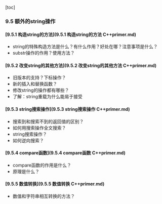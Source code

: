 [toc]

### 9.5 额外的string操作

#### [9.5.1 构造string的方法](9.5.1 构造string的方法 C++primer.md)

* string的特殊构造方法是什么？有什么作用？好处在哪？注意事项是什么？
* substr操作的作用？使用方法？

#### [9.5.2 改变string的其他方法](9.5.2 改变string的其他方法 C++primer.md)

* 旧版本的支持？下标操作？
* 新的插入和替换函数？
* 修改string的操作都有哪些？
* 了解：string重载为什么能易于接受

#### [9.5.3 string搜索操作](9.5.3 string搜索操作 C++primer.md)

* 搜索到和搜索不到的返回值的区别？
* 如何用搜索操作全文搜索？
* string搜索操作？
* 如何逆向搜索？

#### [9.5.4 compare函数](9.5.4 compare函数 C++primer.md)

* compare函数的作用是什么？
* 原理是什么？

#### [9.5.5 数值转换](9.5.5 数值转换 C++primer.md)

* 数值和字符串相互转换的方法？

